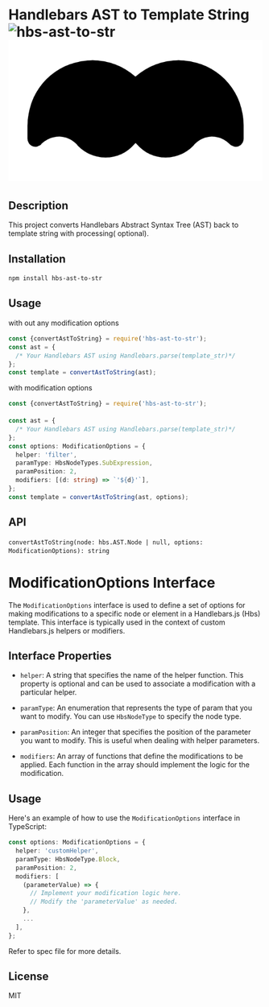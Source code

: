 # Handlebars AST to Template String ![hbs-ast-to-str](https://img.shields.io/npm/v/hbs-ast-to-str?label=hbs-ast-to-str) [![Project Icon](./handlebars-ast-to-str-logo.png)](https://github.com/satyajitnayk/handlebar-ast-to-str)

## Description

This project converts Handlebars Abstract Syntax Tree (AST) back to template string with processing(
optional).

## Installation

```hbs
npm install hbs-ast-to-str
```

## Usage

with out any modification options

```ts
const {convertAstToString} = require('hbs-ast-to-str');
const ast = {
  /* Your Handlebars AST using Handlebars.parse(template_str)*/
};
const template = convertAstToString(ast);
```

with modification options

```ts
const {convertAstToString} = require('hbs-ast-to-str');

const ast = {
  /* Your Handlebars AST using Handlebars.parse(template_str)*/
};
const options: ModificationOptions = {
  helper: 'filter',
  paramType: HbsNodeTypes.SubExpression,
  paramPosition: 2,
  modifiers: [(d: string) => `'${d}'`],
};
const template = convertAstToString(ast, options);
```

## API

`convertAstToString(node: hbs.AST.Node | null, options: ModificationOptions): string`

# ModificationOptions Interface

The `ModificationOptions` interface is used to define a set of options for making modifications to a specific node or
element in a Handlebars.js (Hbs) template. This interface is typically used in the context of custom Handlebars.js
helpers or modifiers.

## Interface Properties

- `helper`: A string that specifies the name of the helper function. This property is optional and can be used to
  associate a modification with a particular helper.

- `paramType`: An enumeration that represents the type of param that you want to modify. You can use `HbsNodeType` to
  specify the node type.

- `paramPosition`: An integer that specifies the position of the parameter you want to modify. This is useful when
  dealing with helper parameters.

- `modifiers`: An array of functions that define the modifications to be applied. Each function in the array should
  implement the logic for the modification.

## Usage

Here's an example of how to use the `ModificationOptions` interface in TypeScript:

```ts
const options: ModificationOptions = {
  helper: 'customHelper',
  paramType: HbsNodeType.Block,
  paramPosition: 2,
  modifiers: [
    (parameterValue) => {
      // Implement your modification logic here.
      // Modify the 'parameterValue' as needed.
    },
    ...
  ],
};
```

Refer to spec file for more details.

## License

MIT
